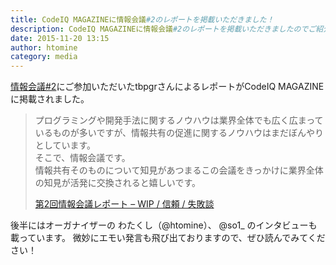 ```yaml
---
title: CodeIQ MAGAZINEに情報会議#2のレポートを掲載いただきました！
description: CodeIQ MAGAZINEに情報会議#2のレポートを掲載いただきましたのでご紹介します。
date: 2015-11-20 13:15
author: htomine
category: media
---
```


[情報会議#2](http://johokaigi.org/articles/2015/11/11/johokaigi-2.html)にご参加いただいたtbpgrさんによるレポートがCodeIQ MAGAZINEに掲載されました。

> プログラミングや開発手法に関するノウハウは業界全体でも広く広まっているものが多いですが、情報共有の促進に関するノウハウはまだぼんやりとしています。  
> そこで、情報会議です。  
> 情報共有そのものについて知見があつまるこの会議をきっかけに業界全体の知見が活発に交換されると嬉しいです。
>
> [第2回情報会議レポート – WIP / 信頼 / 失敗談](https://codeiq.jp/magazine/2015/11/33527/)

後半にはオーガナイザーの わたくし（@htomine）、 @so1_ のインタビューも載っています。
微妙にエモい発言も飛び出ておりますので、ぜひ読んでみてください！
